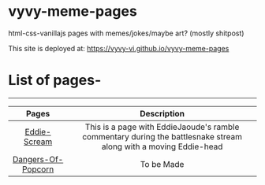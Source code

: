 # vyvy-meme-pages
html-css-vanillajs pages with memes/jokes/maybe art? (mostly shitpost)

This site is deployed at: https://vyvy-vi.github.io/vyvy-meme-pages


# List of pages-
---

| Pages| Description |
| :-: | :-: |
| [Eddie-Scream](https://vyvy-vi.github.io/vyvy-meme-pages/eddie/eddie-scream)| This is a page with EddieJaoude's ramble commentary during the battlesnake stream along with a moving Eddie-head |
| [Dangers-Of-Popcorn]() | To be Made |
